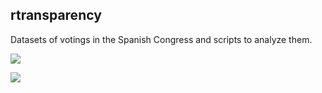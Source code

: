 ## rtransparency

Datasets of votings in the Spanish Congress and scripts to analyze them.


![](https://user-images.githubusercontent.com/690250/41415079-f17375b6-6fe7-11e8-9be7-05cc082de7d6.png)


![](https://user-images.githubusercontent.com/690250/41415081-f1975dd2-6fe7-11e8-85ca-a528976717cf.png)
